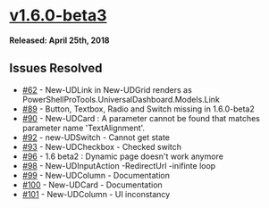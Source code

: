 # [v1.6.0-beta3](https://www.powershellgallery.com/packages/UniversalDashboard/1.6.0-beta3)

**Released: April 25th, 2018**

## Issues Resolved

* [\#62](https://github.com/ironmansoftware/universal-dashboard/issues/62) - New-UDLink in New-UDGrid renders as PowerShellProTools.UniversalDashboard.Models.Link
* [\#89](https://github.com/ironmansoftware/universal-dashboard/issues/89) - Button, Textbox, Radio and Switch missing in 1.6.0-beta2
* [\#90](https://github.com/ironmansoftware/universal-dashboard/issues/90) - New-UDCard : A parameter cannot be found that matches parameter name 'TextAlignment'.
* [\#92](https://github.com/ironmansoftware/universal-dashboard/issues/92) - new-UDSwitch - Cannot get state
* [\#93](https://github.com/ironmansoftware/universal-dashboard/issues/93) - New-UDCheckbox - Checked switch
* [\#96](https://github.com/ironmansoftware/universal-dashboard/issues/96) - 1.6 beta2 : Dynamic page doesn't work anymore
* [\#98](https://github.com/ironmansoftware/universal-dashboard/issues/98) - New-UDInputAction -RedirectUrl -inifinte loop
* [\#99](https://github.com/ironmansoftware/universal-dashboard/issues/99) - New-UDColumn - Documentation
* [\#100](https://github.com/ironmansoftware/universal-dashboard/issues/100) - New-UDCard - Documentation
* [\#101](https://github.com/ironmansoftware/universal-dashboard/issues/101) - New-UDColumn - UI inconstancy